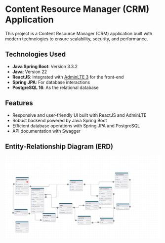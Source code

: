 # Content Resource Manager (CRM) Application

This project is a Content Resource Manager (CRM) application built with modern technologies to ensure scalability, security, and performance.

## Technologies Used

-   **Java Spring Boot**: Version 3.3.2
-   **Java**: Version 22
-   **ReactJS**: Integrated with [AdminLTE 3](https://github.com/erdkse/adminlte-3-react) for the front-end
-   **Spring JPA**: For database interactions
-   **PostgreSQL 16**: As the relational database

## Features

-   Responsive and user-friendly UI built with ReactJS and AdminLTE
-   Robust backend powered by Java Spring Boot
-   Efficient database operations with Spring JPA and PostgreSQL
-   API documentation with Swagger


## Entity-Relationship Diagram (ERD)

![ERD](/docs/images/database.png)
